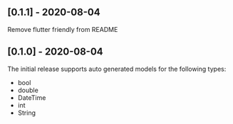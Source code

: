## [0.1.1] - 2020-08-04
Remove flutter friendly from README

## [0.1.0] - 2020-08-04
The initial release supports auto generated models for the following types:
* bool
* double
* DateTime
* int
* String
